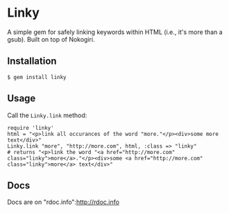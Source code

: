 # Linky

A simple gem for safely linking keywords within HTML (i.e., it's more than a gsub). Built on top of Nokogiri. 

## Installation

    $ gem install linky

## Usage

Call the `Linky.link` method: 

    require 'linky'
    html = "<p>link all occurances of the word "more."</p><div>some more text</div>"
    Linky.link "more", "http://more.com", html, :class => "linky"
    # returns "<p>link the word "<a href="http://more.com" class="linky">more</a>."</p><div>some <a href="http://more.com" class="linky">more</a> text</div>"

## Docs

Docs are on "rdoc.info":http://rdoc.info
